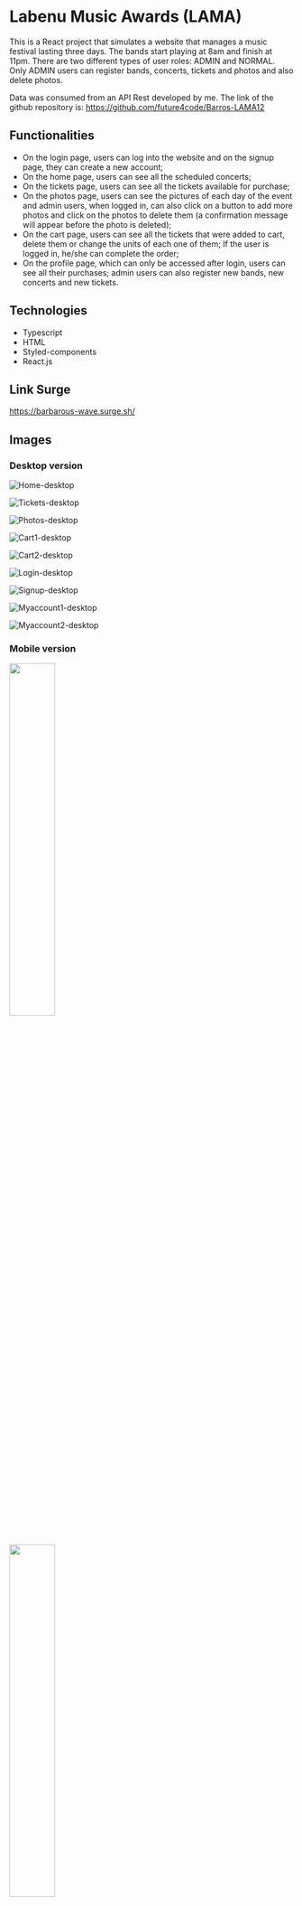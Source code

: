 # Labenu Music Awards (LAMA)

This is a React project that simulates a website that manages a music festival lasting three days. The bands start playing at 8am and finish at 11pm. There are two different types of user roles: ADMIN and NORMAL. Only ADMIN users can register bands, concerts, tickets and photos and also delete photos.

Data was consumed from an API Rest developed by me. The link of the github repository is: https://github.com/future4code/Barros-LAMA12

## Functionalities
* On the login page, users can log into the website and on the signup page, they can create a new account;
* On the home page, users can see all the scheduled concerts;
* On the tickets page, users can see all the tickets available for purchase;
* On the photos page, users can see the pictures of each day of the event and admin users, when logged in, can also click on a button to add more photos and click on the photos to delete them (a confirmation message will appear before the photo is deleted);
* On the cart page, users can see all the tickets that were added to cart, delete them or change the units of each one of them; If the user is logged in, he/she can complete the order;
* On the profile page, which can only be accessed after login, users can see all their purchases; admin users can also register new bands, new concerts and new tickets.

## Technologies
* Typescript
* HTML
* Styled-components
* React.js

## Link Surge
https://barbarous-wave.surge.sh/

## Images
### Desktop version
![Home-desktop](./src/images/print-desktop-home.png)
<br>

![Tickets-desktop](./src/images/print-desktop-tickets.png)
<br>

![Photos-desktop](./src/images/print-desktop-photos.png)
<br>

![Cart1-desktop](./src/images/print-desktop-cart1.png)
<br>

![Cart2-desktop](./src/images/print-desktop-cart2.png)
<br>

![Login-desktop](./src/images/print-desktop-login.png)
<br>

![Signup-desktop](./src/images/print-desktop-signup.png)
<br>

![Myaccount1-desktop](./src/images/print-desktop-myaccount.png)
<br>

![Myaccount2-desktop](./src/images/print-desktop-myaccount2.png)
<br>

### Mobile version
<img src="./src/images/print-mobile-home.png" width="40%"/>
<br>

<img src="./src/images/print-mobile-header.png" width="40%"/>
<br>

<img src="./src/images/print-mobile-tickets.png" width="40%"/>
<br>

<img src="./src/images/print-mobile-photos.png" width="40%"/>
<br>

<img src="./src/images/print-mobile-cart1.png" width="40%"/>
<br>

<img src="./src/images/print-mobile-cart2.png" width="40%"/>
<br>

<img src="./src/images/print-mobile-login.png" width="40%"/>
<br>

<img src="./src/images/print-mobile-signup.png" width="40%"/>
<br>

<img src="./src/images/print-mobile-myaccount.png" width="40%"/>
<br>

<img src="./src/images/print-mobile-myaccount2.png" width="40%"/>
<br>